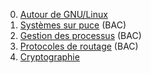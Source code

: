 0. [Autour de GNU/Linux](../5.0_Autour_de_GNU_Linux/cours/)
1. [Systèmes sur puce](../5.1_Systemes_sur_puce/cours/)  (BAC)
2. [Gestion des processus](../5.2_Gestion_des_processus/cours/)  (BAC)
3. [Protocoles de routage](../5.3_Protocoles_de_routage/cours/)  (BAC)
4. [Cryptographie](../5.4_Cryptographie/cours/)